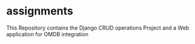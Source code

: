 # assignments
This Repository contains the Django CRUD operations Project and a Web application for OMDB integration
